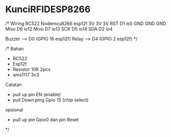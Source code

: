 # KunciRFIDESP8266
/*
Wiring
RC522     Nodemcu8266      esp12f
3V        3V                3V
RST       D1                io5
GND       GND               GND
Miso      D6                io12
Mosi      D7                io13
SCK       D5                io14
SDA       D2                io4

Buzzer --> D0  (GPIO 16 esp12f)
Relay  --> D4  (GPIO 2  esp12f)
*/

/*
Bahan
- RC522
- Esp12f
- Resistor 10K 2pcs
- ams1117 3v3

Catatan
- pull up pin EN (enable)
- pull Down ping Gpio 15 (chip select)

opsional
- pull up pin Gpio0 dan pin Reset


*/
